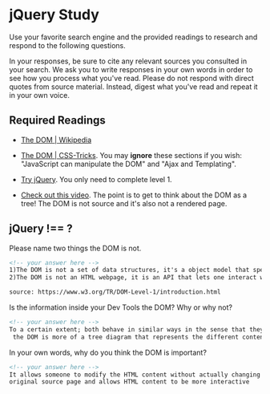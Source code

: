 # jQuery Study

Use your favorite search engine and the provided readings to research and
respond to the following questions.

In your responses, be sure to cite any relevant sources you consulted in your
search. We ask you to write responses in your own words in order to see how you
process what you've read. Please do not respond with direct quotes from source
material. Instead, digest what you've read and repeat it in your own voice.

## Required Readings

-   [The DOM | Wikipedia](https://en.wikipedia.org/wiki/Document_Object_Model)

-   [The DOM | CSS-Tricks](https://css-tricks.com/dom/). You may **ignore**
    these sections if you wish: "JavaScript can manipulate the DOM" and "Ajax
    and Templating".

-   [Try jQuery](http://try.jquery.com/). You only need to complete level 1.

-   [Check out this video](https://www.youtube.com/watch?v=n1cKlKM3jYI). The
point is to get to think about the DOM as a tree! The DOM is not source and
it's also not a rendered page.

## jQuery !== ?

Please name two things the DOM is not.

```md
<!-- your answer here -->
1)The DOM is not a set of data structures, it's a object model that specifies interface
2)The DOM is not an HTML webpage, it is an API that lets one interact with the HTML/XML webpage

source: https://www.w3.org/TR/DOM-Level-1/introduction.html
```

Is the information inside your Dev Tools the DOM? Why or why not?

```md
<!-- your answer here -->
To a certain extent; both behave in similar ways in the sense that they're both dynamic
 the DOM is more of a tree diagram that represents the different content inside a HTML doc
```

In your own words, why do you think the DOM is important?

```md
<!-- your answer here -->
It allows someone to modify the HTML content without actually changing any of it in the
original source page and allows HTML content to be more interactive
```
